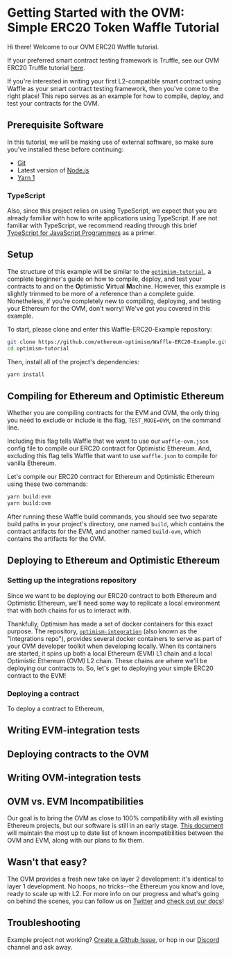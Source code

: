 # Getting Started with the OVM: Simple ERC20 Token Waffle Tutorial

Hi there! Welcome to our OVM ERC20 Waffle tutorial.

If your preferred smart contract testing framework is Truffle, see our OVM ERC20 Truffle tutorial [here](https://github.com/ethereum-optimism/Truffle-ERC20-Example).

If you're interested in writing your first L2-compatible smart contract using Waffle as your smart contract testing framework, then you've come to the right place!
This repo serves as an example for how to compile, deploy, and test your contracts for the OVM.

## Prerequisite Software

In this tutorial, we will be making use of external software, so make sure you've installed these before continuing:

* [Git](https://git-scm.com/book/en/v2/Getting-Started-Installing-Git)
* Latest version of [Node.js](https://nodejs.org/en/)
* [Yarn 1](https://classic.yarnpkg.com/en/docs/install#mac-stable)

### TypeScript

Also, since this project relies on using TypeScript, we expect that you are already familiar with how to write applications using TypeScript.
If are not familiar with TypeScript, we recommend reading through this brief [TypeScript for JavaScript Programmers](https://www.typescriptlang.org/docs/handbook/typescript-in-5-minutes.html) as a primer.

## Setup

The structure of this example will be similar to the [`optimism-tutorial`](https://github.com/ethereum-optimism/optimism-tutorial), a complete beginner's guide on how to compile, deploy, and test your contracts to and on the **O**ptimistic **V**irtual **M**achine.
However, this example is slightly trimmed to be more of a reference than a complete guide.
Nonetheless, if you're completely new to compiling, deploying, and testing your Ethereum for the OVM, don't worry!
We've got you covered in this example.

To start, please clone and enter this Waffle-ERC20-Example repository:

```sh
git clone https://github.com/ethereum-optimism/Waffle-ERC20-Example.git
cd optimism-tutorial
```

Then, install all of the project's dependencies:

```sh
yarn install
```

## Compiling for Ethereum and Optimistic Ethereum

Whether you are compiling contracts for the EVM and OVM, the only thing you need to exclude or include is the flag, `TEST_MODE=OVM`, on the command line.

Including this flag tells Waffle that we want to use our `waffle-ovm.json` config file to compile our ERC20 contract for Optimistic Ethereum.
And, excluding this flag tells Waffle that want to use `waffle.json` to compile for vanilla Ethereum.

Let's compile our ERC20 contract for Ethereum and Optimistic Ethereum using these two commands:

```sh
yarn build:evm
yarn build:ovm
```

After running these Waffle build commands, you should see two separate build paths in your project's directory, one named `build`, which contains the contract artifacts for the EVM, and another named `build-ovm`, which contains the artifacts for the OVM.

## Deploying to Ethereum and Optimistic Ethereum

### Setting up the integrations repository

Since we want to be deploying our ERC20 contract to both Ethereum and Optimistic Ethereum, we'll need some way to replicate a local environment that with both chains for us to interact with.

Thankfully, Optimism has made a set of docker containers for this exact purpose.
The repository, [`optimism-integration`](https://github.com/ethereum-optimism/optimism-integration.git) (also known as the "integrations repo"), provides several docker containers to serve as part of your OVM developer toolkit when developing locally.
When its containers are started, it spins up both a local Ethereum (EVM) L1 chain and a local Optimistic Ethereum (OVM) L2 chain.
These chains are where we'll be deploying our contracts to.
So, let's get to deploying your simple ERC20 contract to the EVM!

### Deploying a contract

To deploy a contract to Ethereum, 

## Writing EVM-integration tests


## Deploying contracts to the OVM


## Writing OVM-integration tests


## OVM vs. EVM Incompatibilities
Our goal is to bring the OVM as close to 100% compatibility with all existing Ethereum projects, but our software is still in an early stage. [This document](https://hackmd.io/elr0znYORiOMSTtfPJVAaA) will maintain the most up to date list of known incompatibilities between the OVM and EVM, along with our plans to fix them.

<!-- ## How to uncover OVM bugs
Most likely, all of your tests will be passing in the EVM, but not all of your tests will be passing in the OVM. We recommend isolating issues by running the single failing tests and commenting out parts of contracts until you narrow down what line(s) of Solidity are causing the discrepancy between the EVM and OVM. Then, hop in our [Discord](https://discordapp.com/invite/jrnFEvq) and share the bug you've uncovered and we'll fix it as soon as possible. -->

## Wasn't that easy?
The OVM provides a fresh new take on layer 2 development: it's identical to layer 1 development.  No hoops, no tricks--the Ethereum you know and love, ready to scale up with L2.  For more info on our progress and what's going on behind the scenes, you can follow us on [Twitter](https://twitter.com/optimismPBC) and [check out our docs](http://community.optimism.io/)!

## Troubleshooting

Example project not working? [Create a Github Issue](https://github.com/ethereum-optimism/ERC20-Example/issues), or hop in our [Discord](https://discordapp.com/invite/jrnFEvq) channel and ask away.
